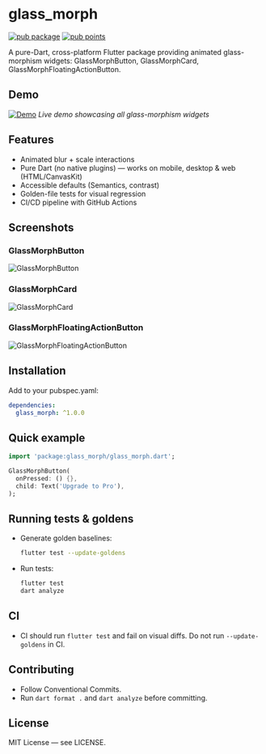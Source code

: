 # glass_morph

[![pub package](https://img.shields.io/pub/v/glass_morph.svg)](https://pub.dev/packages/glass_morph)
[![pub points](https://img.shields.io/pub/points/glass_morph)](https://pub.dev/packages/glass_morph/score)

A pure-Dart, cross-platform Flutter package providing animated glass-morphism widgets: GlassMorphButton, GlassMorphCard, GlassMorphFloatingActionButton.

## Demo

[![Demo](https://img.shields.io/badge/Demo-GitHub%20Pages-blue)](https://liv-coder.github.io/glass_morph/)
_Live demo showcasing all glass-morphism widgets_

## Features

- Animated blur + scale interactions
- Pure Dart (no native plugins) — works on mobile, desktop & web (HTML/CanvasKit)
- Accessible defaults (Semantics, contrast)
- Golden-file tests for visual regression
- CI/CD pipeline with GitHub Actions

## Screenshots

### GlassMorphButton

![GlassMorphButton](https://raw.githubusercontent.com/Liv-Coder/glass_morph/main/screenshots/glass_morph_button.png)

### GlassMorphCard

![GlassMorphCard](https://raw.githubusercontent.com/Liv-Coder/glass_morph/main/screenshots/glass_morph_card.png)

### GlassMorphFloatingActionButton

![GlassMorphFloatingActionButton](https://raw.githubusercontent.com/Liv-Coder/glass_morph/main/screenshots/glass_morph_fab.png)

## Installation

Add to your pubspec.yaml:

```yaml
dependencies:
  glass_morph: ^1.0.0
```

## Quick example

```dart
import 'package:glass_morph/glass_morph.dart';

GlassMorphButton(
  onPressed: () {},
  child: Text('Upgrade to Pro'),
);
```

## Running tests & goldens

- Generate golden baselines:

  ```bash
  flutter test --update-goldens
  ```

- Run tests:

  ```bash
  flutter test
  dart analyze
  ```

## CI

- CI should run `flutter test` and fail on visual diffs. Do not run `--update-goldens` in CI.

## Contributing

- Follow Conventional Commits.
- Run `dart format .` and `dart analyze` before committing.

## License

MIT License — see LICENSE.
